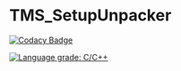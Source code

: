 # TMS_SetupUnpacker

[![Codacy Badge](https://api.codacy.com/project/badge/Grade/a4cbb7610bdf449ebca81fedf234790d)](https://app.codacy.com/gh/WhatTheBlock/TMS_SetupUnpacker?utm_source=github.com&utm_medium=referral&utm_content=WhatTheBlock/TMS_SetupUnpacker&utm_campaign=Badge_Grade_Settings)

[![Language grade: C/C++](https://img.shields.io/lgtm/grade/cpp/g/WhatTheBlock/TMS_SetupUnpacker.svg?logo=lgtm&logoWidth=18)](https://lgtm.com/projects/g/WhatTheBlock/TMS_SetupUnpacker/context:cpp)
